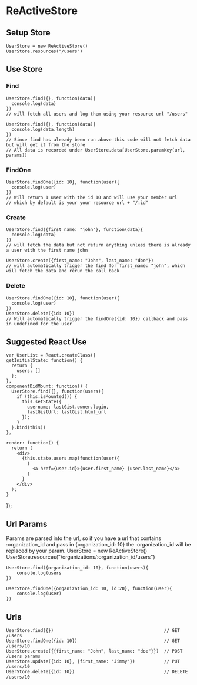# ReActiveStore
## Setup Store
    UserStore = new ReActiveStore()
    UserStore.resources("/users")

## Use Store
### Find
    UserStore.find({}, function(data){
      console.log(data)
    })
    // will fetch all users and log them using your resource url "/users"
    
    UserStore.find({}, function(data){
      console.log(data.length)
    })
    // Since find has already been run above this code will not fetch data but will get it from the store
    // All data is recorded under UserStore.data[UserStore.paramKey(url, params)]

### FindOne
    UserStore.findOne({id: 10}, function(user){
      console.log(user)
    })
    // Will return 1 user with the id 10 and will use your member url 
    // which by default is your your resource url + "/:id"
### Create
    UserStore.find({first_name: "john"}, function(data){
      console.log(data)
    })
    // will fetch the data but not return anything unless there is already a user with the first name john
    
    UserStore.create({first_name: "John", last_name: "doe"})
    // will automatically trigger the find for first_name: "john", which will fetch the data and rerun the call back
### Delete
    UserStore.findOne({id: 10}, function(user){
      console.log(user)
    })
    UserStore.delete({id: 10})
    // Will automatically trigger the findOne({id: 10}) callback and pass in undefined for the user
## Suggested React Use
    var UserList = React.createClass({
    getInitialState: function() {
      return {
        users: []
      };
    },
    componentDidMount: function() {
      UserStore.find({}, function(users){
        if (this.isMounted()) {
          this.setState({
            username: lastGist.owner.login,
            lastGistUrl: lastGist.html_url
          });
        }
      }.bind(this))
    },
  
    render: function() {
      return (
        <div>
          {this.state.users.map(function(user){
            (
              <a href={user.id}>{user.first_name} {user.last_name}</a>
            )
          }
        </div>
      );
    }
  });

## Url Params
Params are parsed into the url, so if you have a url that contains :organization_id and pass in {organization_id: 10}
the :organization_id will be replaced by your param.
    UserStore = new ReActiveStore()
    UserStore.resources("/organizations/:organization_id/users")
    
    UserStore.find({organization_id: 10}, function(users){
        console.log(users
    })
    
    UserStore.findOne({organization_id: 10, id:20}, function(user){
        console.log(user)
    })
        

## Urls
    UserStore.find({})                                          // GET      /users
    UserStore.findOne({id: 10})                                 // GET      /users/10
    UserStore.create({{first_name: "John", last_name: "doe"}})  // POST     /users params
    UserStore.update({id: 10}, {first_name: "Jimmy"})           // PUT      /users/10
    UserStore.delete({id: 10})                                  // DELETE   /users/10
        
